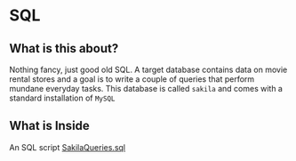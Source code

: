 # SQL

## What is this about?

Nothing fancy, just good old SQL. A target database contains data on movie rental stores and a goal is to write a couple of queries that perform mundane everyday tasks. This database is called `sakila` and comes with a standard installation of `MySQL`

## What is Inside
  
An SQL script [SakilaQueries.sql](SakilaQueries.sql) 
